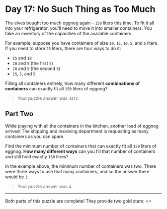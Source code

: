 # Day 17: No Such Thing as Too Much

The elves bought too much eggnog again - `150` liters this time. To fit it
all into your refrigerator, you'll need to move it into smaller containers.
You take an inventory of the capacities of the available containers.

For example, suppose you have containers of size `20`, `15`, `10`, `5`, and `5`
liters. If you need to store `25` liters, there are four ways to do it:

- `15` and `10`
- `20` and `5` (the first `5`)
- `20` and `5` (the second `5`)
- `15`, `5`, and `5`

Filling all containers entirely, how many different **combinations of
containers** can exactly fit all `150` liters of eggnog?

> Your puzzle answer was `4372`.

## Part Two

While playing with all the containers in the kitchen, another load of
eggnog arrives! The shipping and receiving department is requesting as many
containers as you can spare.

Find the minimum number of containers that can exactly fit all `150` liters
of eggnog. **How many different ways** can you fill that number of containers
and still hold exactly `150` litres?

In the example above, the minimum number of containers was two. There were
three ways to use that many containers, and so the answer there would be `3`.

> Your puzzle answer was `4`.

----

Both parts of this puzzle are complete! They provide two gold stars: :star::star:
